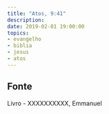 ```yaml
---
title: "Atos, 9:41"
description: 
date: 2019-02-01 19:00:00
topics: 
- evangelho
- biblia
- jesus
- atos
---
```




## Fonte
Livro - XXXXXXXXXX, Emmanuel
